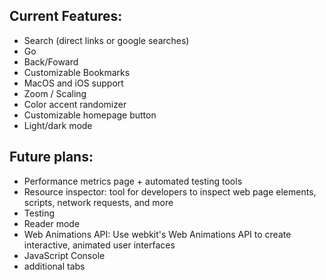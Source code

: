 ## Current Features: 
- Search (direct links or google searches)
- Go
- Back/Foward
- Customizable Bookmarks
- MacOS and iOS support
- Zoom / Scaling
- Color accent randomizer
- Customizable homepage button
- Light/dark mode

## Future plans: 
- Performance metrics page + automated testing tools
- Resource inspector: tool for developers to inspect web page elements, scripts, network requests, and more
- Testing
- Reader mode
- Web Animations API: Use webkit's Web Animations API to create interactive, animated user interfaces
- JavaScript Console
- additional tabs
